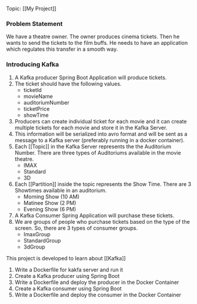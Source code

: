 Topic: [[My Project]]

### Problem Statement
We have a theatre owner. The owner produces cinema tickets. Then he wants to send the tickets to the film buffs. He needs to have an application which regulates this transfer in a smooth way.

### Introducing Kafka
1. A Kafka producer Spring Boot Application will produce tickets.
2. The ticket should have the following values.
	- ticketId
	- movieName
	- auditoriumNumber
	- ticketPrice
	- showTime
3. Producers can create individual ticket for each movie and it can create multiple tickets for each movie and store it in the Kafka Server.
4. This information will be serialized into avro format and will be sent as a message to a Kafka server (preferably running in a docker container).
5. Each [[Topic]] in the Kafka Server represents the the Auditorium Number. There are three types of Auditoriums available in the movie theatre.
	- IMAX
	- Standard
	- 3D
6. Each [[Partition]] inside the topic represents the Show Time. There are 3 Showtimes available in an auditorium.
	- Morning Show (10 AM)
	- Matinee Show (2 PM)
	- Evening Show (6 PM)
7. A Kafka Consumer Spring Application will purchase these tickets.
8. We are groups of people who purchase tickets based on the type of the screen. So, there are 3 types of consumer groups.
	- ImaxGroup
	- StandardGroup
	- 3dGroup




This project is developed to learn about [[Kafka]]

1. Write a Dockerfile for kakfa server and run it
2. Create a Kafka producer using Spring Boot
3. Write a Dockerfile and deploy the producer in the Docker Container
4. Create a Kafka consumer using Spring Boot
5. Write a Dockerfile and deploy the consumer in the Docker Container